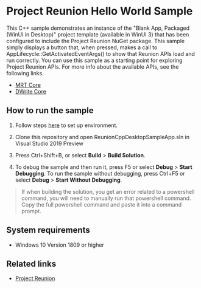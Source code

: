 # Project Reunion Hello World Sample

This C++ sample demonstrates an instance of the "Blank App, Packaged (WinUI in Desktop)" project template (available in WinUI 3) that has been configured to include the Project Reunion NuGet package. This sample simply displays a button that, when pressed, makes a call to AppLifecycle::GetActivatedEventArgs() to show that Reunion APIs load and run correctly. You can use this sample as a starting point for exploring Project Reunion APIs. For more info about the available APIs, see the following links.

* [MRT Core](https://docs.microsoft.com/en-us/windows/apps/project-reunion/mrtcore/mrtcore-overview)
* [DWrite Core](https://docs.microsoft.com/en-us/windows/apps/project-reunion/dwritecore)

## How to run the sample

1. Follow steps [here](https://docs.microsoft.com/en-us/windows/apps/project-reunion#set-up-your-development-environment) to set up environment.

2. Clone this repository and open ReunionCppDesktopSampleApp.sln in Visual Studio 2019 Preview

3. Press Ctrl+Shift+B, or select **Build** \> **Build Solution**.

4. To debug the sample and then run it, press F5 or select **Debug** \> **Start Debugging**. To run the sample without debugging, press Ctrl+F5 or select **Debug** \> **Start Without Debugging**.

> If when building the solution, you get an error related to a powershell command, you will need to manually run that powershell command. Copy the full powershell command and paste it into a command prompt.

## System requirements
 * Windows 10 Version 1809 or higher

## Related links
- [Project Reunion](https://docs.microsoft.com/en-us/windows/apps/project-reunion)